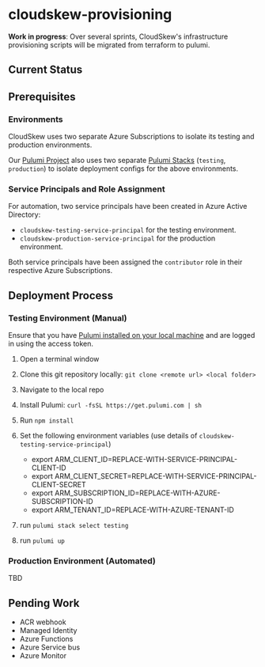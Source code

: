 # cloudskew-provisioning

**Work in progress**: Over several sprints, CloudSkew's infrastructure provisioning scripts will be migrated from terraform to pulumi.

## Current Status

## Prerequisites

### Environments

CloudSkew uses two separate Azure Subscriptions to isolate its testing and production environments.

Our [Pulumi Project](https://www.pulumi.com/docs/intro/concepts/project/) also uses two separate [Pulumi Stacks](https://www.pulumi.com/docs/intro/concepts/stack/) (`testing`, `production`) to isolate deployment configs for the above environments.

### Service Principals and Role Assignment

For automation, two service principals have been created in Azure Active Directory:

* `cloudskew-testing-service-principal` for the testing environment.
* `cloudskew-production-service-principal` for the production environment.

Both service principals have been assigned the `contributor` role in their respective Azure Subscriptions.

## Deployment Process

### Testing Environment (Manual)

Ensure that you have [Pulumi installed on your local machine](https://www.pulumi.com/docs/get-started/azure/) and are logged in using the access token.

1. Open a terminal window
2. Clone this git repository locally: `git clone <remote url> <local folder>`
3. Navigate to the local repo
4. Install Pulumi: `curl -fsSL https://get.pulumi.com | sh`
5. Run `npm install`
6. Set the following environment variables (use details of `cloudskew-testing-service-principal`)

    * export ARM_CLIENT_ID=REPLACE-WITH-SERVICE-PRINCIPAL-CLIENT-ID
    * export ARM_CLIENT_SECRET=REPLACE-WITH-SERVICE-PRINCIPAL-CLIENT-SECRET
    * export ARM_SUBSCRIPTION_ID=REPLACE-WITH-AZURE-SUBSCRIPTION-ID
    * export ARM_TENANT_ID=REPLACE-WITH-AZURE-TENANT-ID

7. run `pulumi stack select testing`
8. run `pulumi up`

### Production Environment (Automated)

TBD

## Pending Work

* ACR webhook
* Managed Identity
* Azure Functions
* Azure Service bus
* Azure Monitor
